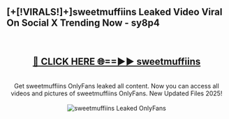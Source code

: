 <h2>[+[!VIRALS!]+]sweetmuffiins Leaked Video Viral On Social X Trending Now - sy8p4</h2>
<br>
<div align="center">
<h2><a href="https://libra.edu.pl?sweetmuffiins" rel="nofollow">🔴 CLICK HERE 🌐==►► sweetmuffiins</a></h2>
<br>
Get sweetmuffiins OnlyFans leaked all content. Now you can access all videos and pictures of sweetmuffiins OnlyFans. New Updated Files 2025!
<br>
<br>
<a href="https://libra.edu.pl?sweetmuffiins" rel="nofollow" data-target="animated-image.originalLink"><img src="https://i.ibb.co.com/WyWwxjT/player-gif2.gif" alt="sweetmuffiins Leaked OnlyFans" style="max-width: 100%; display: inline-block;" data-target="animated-image.originalImage"></a>
</div>
<br>